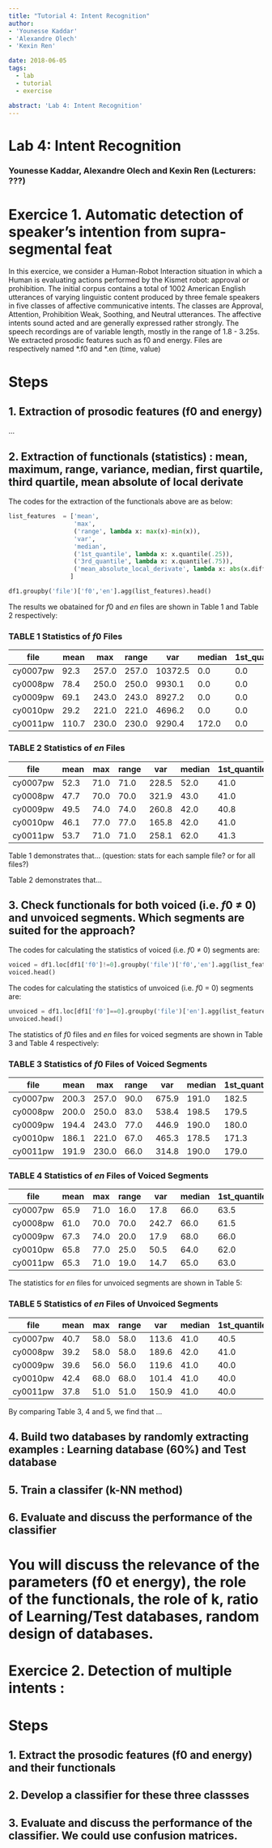```yaml
---
title: "Tutorial 4: Intent Recognition"
author:
- 'Younesse Kaddar'
- 'Alexandre Olech'
- 'Kexin Ren'

date: 2018-06-05
tags:
  - lab
  - tutorial
  - exercise

abstract: 'Lab 4: Intent Recognition'
---
```


# Lab 4: Intent Recognition
### Younesse Kaddar, Alexandre Olech and Kexin Ren (**Lecturers**: ???)

# Exercice 1. Automatic detection of speaker’s intention from supra-segmental feat

In this exercice, we consider a Human-Robot Interaction situation in which a Human is evaluating actions performed by the Kismet robot: approval or prohibition. The initial corpus contains a total of 1002 American English utterances of varying linguistic content produced by three female speakers in five classes of affective communicative intents. The classes are Approval, Attention, Prohibition Weak, Soothing, and Neutral utterances. The affective intents sound acted and are generally expressed rather strongly. The speech recordings are of variable length, mostly in the range of 1.8 - 3.25s. We extracted prosodic features such as f0 and energy. Files are respectively named *.f0 and *.en (time, value)


# Steps


## 1. Extraction of prosodic features (f0 and energy)

...


## 2. Extraction of functionals (statistics) : mean, maximum, range, variance, median, first quartile, third quartile, mean absolute of local derivate

The codes for the extraction of the functionals above are as below:
```python
list_features  = ['mean', 
                  'max',
                  ('range', lambda x: max(x)-min(x)),
                  'var',
                  'median',
                  ('1st_quantile', lambda x: x.quantile(.25)),
                  ('3rd_quantile', lambda x: x.quantile(.75)),
                  ('mean_absolute_local_derivate', lambda x: abs(x.diff()).mean())
                 ]

df1.groupby('file')['f0','en'].agg(list_features).head()
```

The results we obatained for $f0$ and $en$ files are shown in Table $1$ and Table $2$ respectively:

### TABLE $1$ Statistics of $f0$ Files
	
|file|mean|	max|	range|	var|	median|	1st_quantile|	3rd_quantile|	mean_absolute_local_derivate|																	
| ---------- | --- |--- |--- |--- |--- |--- |--- |--- |
|cy0007pw|	92.3	|257.0|	257.0|	10372.5|	0.0|	0.0|	189.5|	13.7|	
|cy0008pw	|78.4	|250.0|	250.0|	9930.1|	0.0|	0.0|	192.0|	26.4|	
|cy0009pw	|69.1	|243.0|	243.0|	8927.2|	0.0|	0.0|	182.3|	12.9|	
|cy0010pw	|29.2	|221.0|	221.0|	4696.2|	0.0|	0.0|	0.0|	15.27|	
|cy0011pw	|110.7	|230.0|	230.0|	9290.4|	172.0|	0.0|	192.5|	7.5|	


### TABLE $2$ Statistics of $en$ Files

|file|mean|	max|	range|	var|	median|	1st_quantile|	3rd_quantile|	mean_absolute_local_derivate|
| ---------- | --- |--- |--- |--- |--- |--- |--- |--- |
|cy0007pw|52.3|	71.0|	71.0|	228.5|	52.0|	41.0|	66.0|	2.9|
|cy0008pw	|47.7|	70.0|	70.0|	321.9|	43.0|	41.0|	64.5|	3.9|
|cy0009pw	|49.5|	74.0|	74.0|	260.8|	42.0|	40.8|	66.0|	3.5|
|cy0010pw	|46.1|	77.0|	77.0|	165.8|	42.0|	41.0|	50.8|	3.3|
|cy0011pw	|53.7|	71.0|	71.0|	258.1|	62.0|	41.3|	66.0|	2.3|

Table $1$ demonstrates that... (question: stats for each sample file? or for all files?)

Table $2$ demonstrates that...


## 3. Check functionals for both voiced (i.e. $f0$ ≠ $0$) and unvoiced segments. Which segments are suited for the approach?

The codes for calculating the statistics of voiced (i.e. $f0$ ≠ $0$) segments are:

```python
voiced = df1.loc[df1['f0']!=0].groupby('file')['f0','en'].agg(list_features)
voiced.head()
```

The codes for calculating the statistics of unvoiced (i.e. $f0$ = $0$) segments are:

```python
unvoiced = df1.loc[df1['f0']==0].groupby('file')['en'].agg(list_features)
unvoiced.head()
```

The statistics of $f0$ files and $en$ files for voiced segments are shown in Table $3$ and Table $4$ respectively:

### TABLE $3$ Statistics of $f0$ Files of Voiced Segments
	
|file|mean|	max|	range|	var|	median|	1st_quantile|	3rd_quantile|	mean_absolute_local_derivate|		
| ---------- | --- |--- |--- |--- |--- |--- |--- |--- |
|cy0007pw|	200.3|	257.0|	90.0|	675.9|	191.0|	182.5|	213.0|	5.9|	
|cy0008pw|	200.0|	250.0|	83.0|	538.4|	198.5|	179.5|	210.0|	10.4|	
|cy0009pw|	194.4|	243.0|	77.0|	446.9|	190.0|	180.0|	209.0|	7.2|	
|cy0010pw|	186.1|	221.0|	67.0|	465.3|	178.5|	171.3|	204.3|	6.5|	
|cy0011pw|	191.9|	230.0|	66.0|	314.8|	190.0|	179.0|	204.0|	4.1|	

### TABLE $4$ Statistics of $en$ Files of Voiced Segments

|file|mean|	max|	range|	var|	median|	1st_quantile|	3rd_quantile|	mean_absolute_local_derivate|
| ---------- | --- |--- |--- |--- |--- |--- |--- |--- |
|cy0007pw|65.9|	71.0|	16.0|	17.8|	66.0|	63.5|	70.0|	1.7|
|cy0008pw	|61.0|	70.0|	70.0|	242.7|	66.0|	61.5|	68.0|	5.8|
|cy0009pw	|67.3|	74.0|	20.0|	17.9|	68.0|	66.0|	70.0|	2.9|
|cy0010pw	|65.8|	77.0|	25.0|	50.5|	64.0|	62.0|	70.8|	4.0|
|cy0011pw	|65.3|	71.0|	19.0|	14.7|	65.0|	63.0|	68.0|	0.9|

The statistics for $en$ files for unvoiced segments are shown in Table $5$:

### TABLE $5$ Statistics of $en$ Files of Unvoiced Segments

|file|mean|	max|	range|	var|	median|	1st_quantile|	3rd_quantile|	mean_absolute_local_derivate|
| ---------- | --- |--- |--- |--- |--- |--- |--- |--- |								
|cy0007pw|	40.7|	58.0|	58.0|	113.6|	41.0|	40.5|	43.5|	3.7|
|cy0008pw|	39.2|58.0|	58.0|	189.6|	42.0|	41.0|	43.0|	5.2|
|cy0009pw|	39.6|	56.0|	56.0|	119.6|	41.0|	40.0|	42.0|	3.6|
|cy0010pw|	42.4|	68.0|	68.0|	101.4|	41.0|	40.0|	43.0|	3.1|
|cy0011pw|	37.8|	51.0|	51.0|	150.9|	41.0|	40.0|	42.0|	4.1|

By comparing Table $3$, $4$ and $5$, we find that ...

## 4. Build two databases by randomly extracting examples : Learning database (60%) and Test database

## 5. Train a classifer (k-NN method)

## 6. Evaluate and discuss the performance of the classifier


# You will discuss the relevance of the parameters (f0 et energy), the role of the functionals, the role of k, ratio of Learning/Test databases, random design of databases.


# Exercice 2. Detection of multiple intents :

# Steps

## 1. Extract the prosodic features (f0 and energy) and their functionals
## 2. Develop a classifier for these three classses
## 3. Evaluate and discuss the performance of the classifier. We could use confusion matrices.
